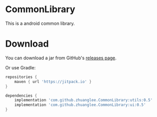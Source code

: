 # CommonLibrary
This is a android common library.
 
# Download
You can download a jar from GitHub's [releases page](https://github.com/zhuanglee/CommonLibrary/releases).

Or use Gradle:
```groovy
repositories {
    maven { url 'https://jitpack.io' }
}

dependencies {
    implementation 'com.github.zhuanglee.CommonLibrary:utils:0.5'
    implementation 'com.github.zhuanglee.CommonLibrary:ui:0.5'
}
```
